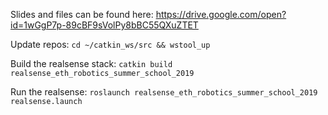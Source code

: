 Slides and files can be found here:
https://drive.google.com/open?id=1wGgP7p-89cBF9sVolPy8bBC55QXuZTET

Update repos:
`cd ~/catkin_ws/src && wstool_up`

Build the realsense stack:
`catkin build realsense_eth_robotics_summer_school_2019`

Run the realsense:
`roslaunch realsense_eth_robotics_summer_school_2019 realsense.launch`
